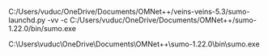 C:/Users/vuduc/OneDrive/Documents/OMNet++/veins-veins-5.3/sumo-launchd.py -vv -c C:/Users/vuduc/OneDrive/Documents/OMNet++/sumo-1.22.0/bin/sumo.exe


C:\Users\vuduc\OneDrive\Documents\OMNet++\sumo-1.22.0\bin\sumo.exe